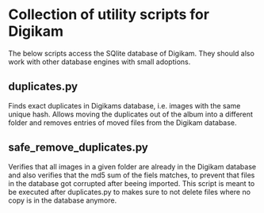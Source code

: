 # Collection of utility scripts for Digikam

The below scripts access the SQlite database of Digikam.
They should also work with other database engines with small adoptions.

## duplicates.py

Finds exact duplicates in Digikams database, i.e. images with the same unique hash.
Allows moving the duplicates out of the album into a different folder and removes
entries of moved files from the Digikam database. 

## safe_remove_duplicates.py

Verifies that all images in a given folder are already in the Digikam database and
also verifies that the md5 sum of the fiels matches, to prevent that files in the
database got corrupted after beeing imported.
This script is meant to be executed after duplicates.py to makes sure to not delete
files where no copy is in the database anymore.